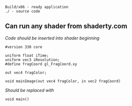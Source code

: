 ```
Build/x86 - ready application
./ - source code
```

Can run any shader from shaderty.com
------------------------------------

_Code should be inserted into shader beginning_
```
#version 330 core

uniform float iTime;
uniform vec3 iResolution;
#define fragCoord gl_FragCoord.xy

out vec4 fragColor;
```

```
void mainImage(out vec4 fragColor, in vec2 fragCoord)
```
_Should be replaced with_
```
void main()
```